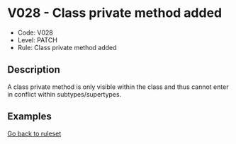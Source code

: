 # V028 - Class private method added

* Code: V028
* Level: PATCH
* Rule: Class private method added

## Description

A class private method is only visible within the class and thus cannot enter in conflict within subtypes/supertypes.

## Examples

[Go back to ruleset](../README.md)
